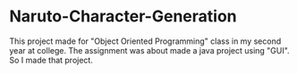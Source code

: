 # Naruto-Character-Generation

This project made for "Object Oriented Programming" class in my second year at college. 
The assignment was about made a java project using "GUI".
So I made that project.
